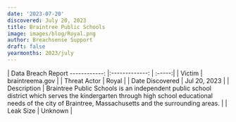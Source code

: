 ```yaml
---
date: '2023-07-20'
discovered: July 20, 2023
title: Braintree Public Schools
image: images/blog/Royal.png
author: Breachsense Support
draft: false
yearmonths: 2023/july
---
```



| Data Breach Report
------------:     |:-------------:    | :-----:|
| Victim      | braintreema.gov      | 
| Threat Actor      | Royal      | 
| Date Discovered      | Jul 20, 2023      | 
| Description      | Braintree Public Schools is an independent public school district which serves the kindergarten through high school educational needs of the city of Braintree, Massachusetts and the surrounding areas.       | 
| Leak Size      | Unknown      | 

